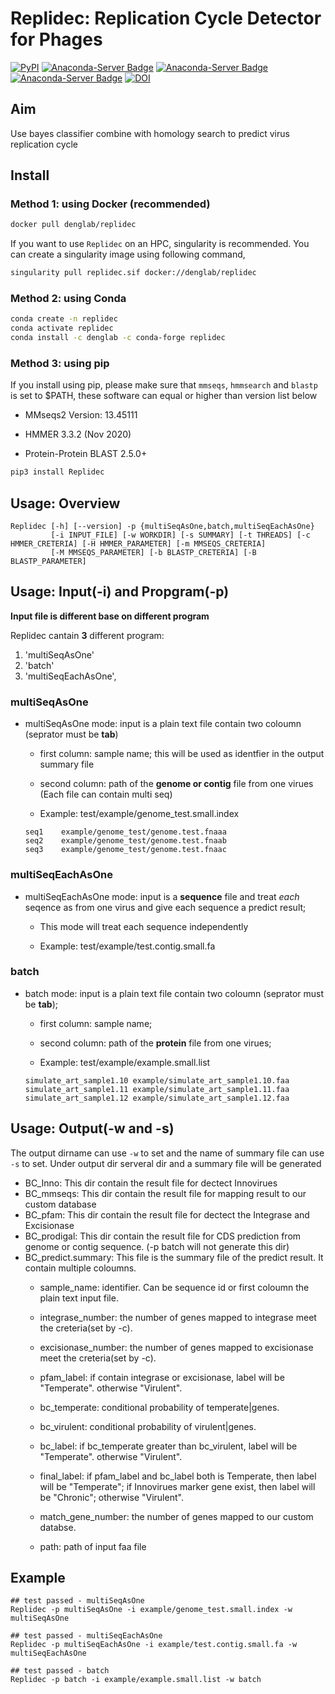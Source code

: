 # Replidec: Replication Cycle Detector for Phages

[![PyPI](https://img.shields.io/pypi/v/Replidec.svg)](https://pypi.python.org/pypi/Replidec)
[![Anaconda-Server Badge](https://anaconda.org/denglab/replidec/badges/version.svg)](https://anaconda.org/denglab/replidec)
[![Anaconda-Server Badge](https://anaconda.org/denglab/replidec/badges/license.svg)](https://anaconda.org/denglab/replidec)
[![Anaconda-Server Badge](https://anaconda.org/denglab/replidec/badges/downloads.svg)](https://anaconda.org/denglab/replidec)
[![DOI](https://zenodo.org/badge/515123862.svg)](https://zenodo.org/badge/latestdoi/515123862)

## Aim

Use bayes classifier combine with homology search to predict virus replication cycle

## Install

### Method 1: using Docker (recommended)

```bash
docker pull denglab/replidec
```

If you want to use `Replidec` on an HPC, singularity is recommended. You can create a singularity image using following command,

```bash
singularity pull replidec.sif docker://denglab/replidec
```

### Method 2: using Conda

```bash
conda create -n replidec
conda activate replidec
conda install -c denglab -c conda-forge replidec
```

### Method 3: using pip

If you install using pip, please make sure that `mmseqs`, `hmmsearch` and `blastp` is set to $PATH, these software can equal or higher than version list below

- MMseqs2 Version: 13.45111

- HMMER 3.3.2 (Nov 2020)

- Protein-Protein BLAST 2.5.0+

```bash
pip3 install Replidec
```

## Usage: Overview

```
Replidec [-h] [--version] -p {multiSeqAsOne,batch,multiSeqEachAsOne}
         [-i INPUT_FILE] [-w WORKDIR] [-s SUMMARY] [-t THREADS] [-c HMMER_CRETERIA] [-H HMMER_PARAMETER] [-m MMSEQS_CRETERIA]
         [-M MMSEQS_PARAMETER] [-b BLASTP_CRETERIA] [-B BLASTP_PARAMETER]
```

## Usage: Input(-i) and Propgram(-p)

**Input file is different base on different program**

Replidec cantain **3** different program:

1. 'multiSeqAsOne'
2. 'batch'
3. 'multiSeqEachAsOne',

### multiSeqAsOne
* multiSeqAsOne mode: input is a plain text file contain two coloumn (seprator must be **tab**)

    * first column: sample name; this will be used as identfier in the output summary file 
    
    * second column: path of the **genome or contig** file from one virues (Each file can contain multi seq)

    * Example: test/example/genome_test.small.index

    ```
    seq1    example/genome_test/genome.test.fnaaa
    seq2    example/genome_test/genome.test.fnaab
    seq3    example/genome_test/genome.test.fnaac
    ```

### multiSeqEachAsOne
* multiSeqEachAsOne mode: input is a **sequence** file and treat *each* seqence as from one virus and give each sequence a predict result;
    
    * This mode will treat each sequence independently

    * Example: test/example/test.contig.small.fa

### batch
* batch mode: input is a plain text file contain two coloumn (seprator must be **tab**);

    * first column: sample name;

    * second column: path of the **protein** file from one virues;

    * Example: test/example/example.small.list

    ```
    simulate_art_sample1.10 example/simulate_art_sample1.10.faa
    simulate_art_sample1.11 example/simulate_art_sample1.11.faa
    simulate_art_sample1.12 example/simulate_art_sample1.12.faa
    ```

## Usage: Output(-w and -s)
The output dirname can use `-w` to set and the name of summary file can use `-s` to set.
Under output dir serveral dir and a summary file will be generated
* BC_Inno: This dir contain the result file for dectect Innovirues
* BC_mmseqs: This dir contain the result file for mapping result to our custom database
* BC_pfam: This dir contain the result file for dectect the Integrase and Excisionase
* BC_prodigal: This dir contain the result file for CDS prediction from genome or contig sequence. (-p batch will not generate this dir)
* BC_predict.summary: This file is the summary file of the predict result. It contain multiple coloumns.
    * sample_name: identifier. Can be sequence id or first coloumn the plain text input file. 

    * integrase_number: the number of genes mapped to integrase meet the creteria(set by -c).

    * excisionase_number: the number of genes mapped to excisionase meet the creteria(set by -c).

    * pfam_label: if contain integrase or excisionase, label will be "Temperate". otherwise "Virulent".

    * bc_temperate: conditional probability of temperate|genes. 

    * bc_virulent: conditional probability of virulent|genes. 

    * bc_label: if bc_temperate greater than bc_virulent, label will be "Temperate". otherwise "Virulent".

    * final_label: if pfam_label and bc_label both is Temperate, then label will be "Temperate"; if Innovirues marker gene exist, then label will be "Chronic"; otherwise "Virulent".

    * match_gene_number:  the number of genes mapped to our custom databse.

    * path: path of input faa file

## Example
```
## test passed - multiSeqAsOne
Replidec -p multiSeqAsOne -i example/genome_test.small.index -w multiSeqAsOne

## test passed - multiSeqEachAsOne
Replidec -p multiSeqEachAsOne -i example/test.contig.small.fa -w multiSeqEachAsOne

## test passed - batch
Replidec -p batch -i example/example.small.list -w batch
```


